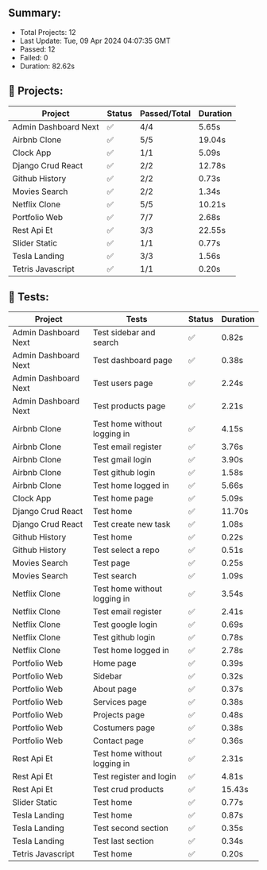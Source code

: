 
## Summary:
<p><ul>
            <li><span>Total Projects: 12</span></li>
            <li><span>Last Update: Tue, 09 Apr 2024 04:07:35 GMT</span></li>
            <li><span>Passed: 12</span></li>
            <li><span>Failed: 0</span></li>
            <li><span>Duration: 
              82.62s
            </span></li>
          </ul></p>
  

## 📝 Projects:
<table>
            <thead>
              <tr>
                <th>Project</th>
                <th>Status</th>
                <th>Passed/Total</th>
                <th>Duration</th>
              </tr>
            </thead>
            <tbody>
              <tr>
                    <td>Admin Dashboard Next</td>
                    <td>✅</td>
                    <td>4/4</td>
                    <td>5.65s</td>
                  </tr><tr>
                    <td>Airbnb Clone</td>
                    <td>✅</td>
                    <td>5/5</td>
                    <td>19.04s</td>
                  </tr><tr>
                    <td>Clock App</td>
                    <td>✅</td>
                    <td>1/1</td>
                    <td>5.09s</td>
                  </tr><tr>
                    <td>Django Crud React</td>
                    <td>✅</td>
                    <td>2/2</td>
                    <td>12.78s</td>
                  </tr><tr>
                    <td>Github History</td>
                    <td>✅</td>
                    <td>2/2</td>
                    <td>0.73s</td>
                  </tr><tr>
                    <td>Movies Search</td>
                    <td>✅</td>
                    <td>2/2</td>
                    <td>1.34s</td>
                  </tr><tr>
                    <td>Netflix Clone</td>
                    <td>✅</td>
                    <td>5/5</td>
                    <td>10.21s</td>
                  </tr><tr>
                    <td>Portfolio Web</td>
                    <td>✅</td>
                    <td>7/7</td>
                    <td>2.68s</td>
                  </tr><tr>
                    <td>Rest Api Et</td>
                    <td>✅</td>
                    <td>3/3</td>
                    <td>22.55s</td>
                  </tr><tr>
                    <td>Slider Static</td>
                    <td>✅</td>
                    <td>1/1</td>
                    <td>0.77s</td>
                  </tr><tr>
                    <td>Tesla Landing</td>
                    <td>✅</td>
                    <td>3/3</td>
                    <td>1.56s</td>
                  </tr><tr>
                    <td>Tetris Javascript</td>
                    <td>✅</td>
                    <td>1/1</td>
                    <td>0.20s</td>
                  </tr>
            </tbody>
          </table>
  

## 🎯 Tests:
<table>
            <thead>
              <tr>
                <th>Project</th>
                <th>Tests</th>
                <th>Status</th>
                <th>Duration</th>
              </tr>
            </thead>
            <tbody>
              <tr>
                          <td>Admin Dashboard Next</td>
                          <td>Test sidebar and search</td>
                          <td>✅</td>
                          <td>0.82s</td>
                        </tr><tr>
                          <td>Admin Dashboard Next</td>
                          <td>Test dashboard page</td>
                          <td>✅</td>
                          <td>0.38s</td>
                        </tr><tr>
                          <td>Admin Dashboard Next</td>
                          <td>Test users page</td>
                          <td>✅</td>
                          <td>2.24s</td>
                        </tr><tr>
                          <td>Admin Dashboard Next</td>
                          <td>Test products page</td>
                          <td>✅</td>
                          <td>2.21s</td>
                        </tr><tr>
                          <td>Airbnb Clone</td>
                          <td>Test home without logging in</td>
                          <td>✅</td>
                          <td>4.15s</td>
                        </tr><tr>
                          <td>Airbnb Clone</td>
                          <td>Test email register</td>
                          <td>✅</td>
                          <td>3.76s</td>
                        </tr><tr>
                          <td>Airbnb Clone</td>
                          <td>Test gmail login</td>
                          <td>✅</td>
                          <td>3.90s</td>
                        </tr><tr>
                          <td>Airbnb Clone</td>
                          <td>Test github login</td>
                          <td>✅</td>
                          <td>1.58s</td>
                        </tr><tr>
                          <td>Airbnb Clone</td>
                          <td>Test home logged in</td>
                          <td>✅</td>
                          <td>5.66s</td>
                        </tr><tr>
                          <td>Clock App</td>
                          <td>Test home page</td>
                          <td>✅</td>
                          <td>5.09s</td>
                        </tr><tr>
                          <td>Django Crud React</td>
                          <td>Test home</td>
                          <td>✅</td>
                          <td>11.70s</td>
                        </tr><tr>
                          <td>Django Crud React</td>
                          <td>Test create new task</td>
                          <td>✅</td>
                          <td>1.08s</td>
                        </tr><tr>
                          <td>Github History</td>
                          <td>Test home</td>
                          <td>✅</td>
                          <td>0.22s</td>
                        </tr><tr>
                          <td>Github History</td>
                          <td>Test select a repo</td>
                          <td>✅</td>
                          <td>0.51s</td>
                        </tr><tr>
                          <td>Movies Search</td>
                          <td>Test page</td>
                          <td>✅</td>
                          <td>0.25s</td>
                        </tr><tr>
                          <td>Movies Search</td>
                          <td>Test search</td>
                          <td>✅</td>
                          <td>1.09s</td>
                        </tr><tr>
                          <td>Netflix Clone</td>
                          <td>Test home without logging in</td>
                          <td>✅</td>
                          <td>3.54s</td>
                        </tr><tr>
                          <td>Netflix Clone</td>
                          <td>Test email register</td>
                          <td>✅</td>
                          <td>2.41s</td>
                        </tr><tr>
                          <td>Netflix Clone</td>
                          <td>Test google login</td>
                          <td>✅</td>
                          <td>0.69s</td>
                        </tr><tr>
                          <td>Netflix Clone</td>
                          <td>Test github login</td>
                          <td>✅</td>
                          <td>0.78s</td>
                        </tr><tr>
                          <td>Netflix Clone</td>
                          <td>Test home logged in</td>
                          <td>✅</td>
                          <td>2.78s</td>
                        </tr><tr>
                          <td>Portfolio Web</td>
                          <td>Home page</td>
                          <td>✅</td>
                          <td>0.39s</td>
                        </tr><tr>
                          <td>Portfolio Web</td>
                          <td>Sidebar</td>
                          <td>✅</td>
                          <td>0.32s</td>
                        </tr><tr>
                          <td>Portfolio Web</td>
                          <td>About page</td>
                          <td>✅</td>
                          <td>0.37s</td>
                        </tr><tr>
                          <td>Portfolio Web</td>
                          <td>Services page</td>
                          <td>✅</td>
                          <td>0.38s</td>
                        </tr><tr>
                          <td>Portfolio Web</td>
                          <td>Projects page</td>
                          <td>✅</td>
                          <td>0.48s</td>
                        </tr><tr>
                          <td>Portfolio Web</td>
                          <td>Costumers page</td>
                          <td>✅</td>
                          <td>0.38s</td>
                        </tr><tr>
                          <td>Portfolio Web</td>
                          <td>Contact page</td>
                          <td>✅</td>
                          <td>0.36s</td>
                        </tr><tr>
                          <td>Rest Api Et</td>
                          <td>Test home without logging in</td>
                          <td>✅</td>
                          <td>2.31s</td>
                        </tr><tr>
                          <td>Rest Api Et</td>
                          <td>Test register and login</td>
                          <td>✅</td>
                          <td>4.81s</td>
                        </tr><tr>
                          <td>Rest Api Et</td>
                          <td>Test crud products</td>
                          <td>✅</td>
                          <td>15.43s</td>
                        </tr><tr>
                          <td>Slider Static</td>
                          <td>Test home</td>
                          <td>✅</td>
                          <td>0.77s</td>
                        </tr><tr>
                          <td>Tesla Landing</td>
                          <td>Test home</td>
                          <td>✅</td>
                          <td>0.87s</td>
                        </tr><tr>
                          <td>Tesla Landing</td>
                          <td>Test second section</td>
                          <td>✅</td>
                          <td>0.35s</td>
                        </tr><tr>
                          <td>Tesla Landing</td>
                          <td>Test last section</td>
                          <td>✅</td>
                          <td>0.34s</td>
                        </tr><tr>
                          <td>Tetris Javascript</td>
                          <td>Test home</td>
                          <td>✅</td>
                          <td>0.20s</td>
                        </tr>
            </tbody>
          </table>
  